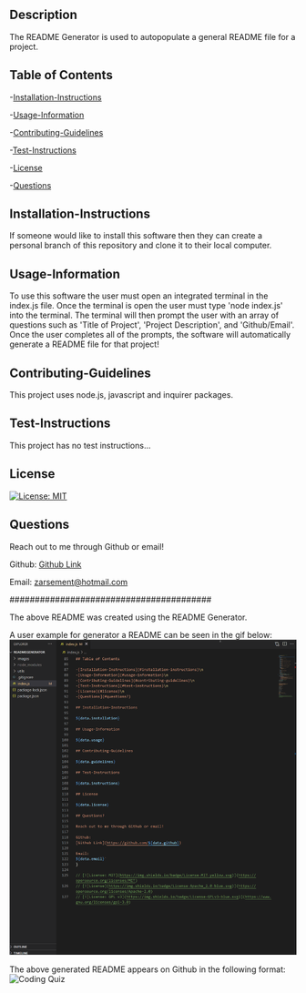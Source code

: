 <README Generator>

## Description

The README Generator is used to autopopulate a general README file for a project.

## Table of Contents

-[Installation-Instructions](#installation-instructions)

-[Usage-Information](#usage-information)

-[Contributing-Guidelines](#contributing-guidelines)

-[Test-Instructions](#test-instructions)

-[License](#license)

-[Questions](#questions)

## Installation-Instructions

If someone would like to install this software then they can create a personal branch of this repository and clone it to their local computer.

## Usage-Information

To use this software the user must open an integrated terminal in the index.js file. Once the terminal is open the user must type 'node index.js' into the terminal. The terminal will then prompt the user with an array of questions such as 'Title of Project', 'Project Description', and 'Github/Email'. Once the user completes all of the prompts, the software will automatically generate a README file for that project!

## Contributing-Guidelines

This project uses node.js, javascript and inquirer packages.

## Test-Instructions

This project has no test instructions...

## License

[![License: MIT](https://img.shields.io/badge/License-MIT-yellow.svg)](https://opensource.org/licenses/MIT)

## Questions

Reach out to me through Github or email!

Github: 
[Github Link](https://github.com/ZackeryArsement)

Email:
zarsement@hotmail.com

########################################

The above README was created using the README Generator.

A user example for generator a README can be seen in the gif below:
![Coding Quiz](https://github.com/ZackeryArsement/readmeGenerator/blob/main/images/READMEGenerator.gif)

The above generated README appears on Github in the following format:
![Coding Quiz](https://github.com/ZackeryArsement/readmeGenerator/blob/main/images/READMEGithub.gif)